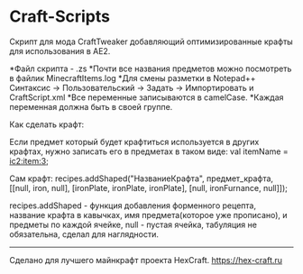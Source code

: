 # Craft-Scripts

Скрипт для мода CraftTweaker добавляющий оптимизированные крафты для использования в АЕ2.

*Файл скрипта - .zs
*Почти все названия предметов можно посмотреть в файлик MinecraftItems.log
*Для смены разметки в Notepad++ Синтаксис -> Пользовательский -> Задать -> Импортировать и CraftScript.xml
*Все переменные записываются в camelCase.
*Каждая переменная должна быть в своей группе.

Как сделать крафт:

Если предмет который будет крафтиться используется в других крафтах, нужно записать его в предметах в таком виде:
val itemName = <ic2:item:3>;

Сам крафт:
recipes.addShaped("НазваниеКрафта", предмет_крафта,
 [[null,		iron,			null],
  [ironPlate,	ironPlate,		ironPlate],
  [null,		ironFurnance,	null]]);

recipes.addShaped - функция добавления форменного рецепта, название крафта в кавычках, имя предмета(которое уже прописано), и предметы по каждой ячейке, null - пустая ячейка, табуляция не обязательна, сделал для наглядности.

---

 Сделано для лучшего майнкрафт проекта HexCraft. https://hex-craft.ru
